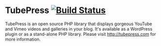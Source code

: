 TubePress [![Build Status](https://secure.travis-ci.org/ehough/tubepress.png)](http://travis-ci.org/ehough/tubepress)
=====

TubePress is an open source PHP library that displays gorgeous YouTube and Vimeo videos and galleries in your blog.
It's available as a WordPress plugin or as a stand-alone PHP library. Please visit http://tubepress.com for more information.
